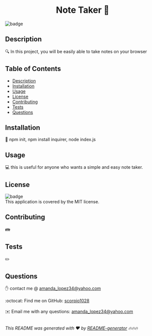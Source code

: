 
<h1 align ="center">Note Taker 👋</h1>
  
![badge](https://img.shields.io/badge/license-MIT-brightgreen)<br />

## Description
🔍 In this project, you will be easily able to take notes on your browser

## Table of Contents
- [Description](#description)
- [Installation](#installation)
- [Usage](#usage)
- [License](#license)
- [Contributing](#contributing)
- [Tests](#tests)
- [Questions](#questions)

## Installation
💾 npm init, npm install inquirer, node index.js

## Usage
💻 this is useful for anyone who wants a simple and easy note taker.

## License
![badge](https://img.shields.io/badge/license-MIT-brightgreen)
<br />
This application is covered by the MIT license. 

## Contributing
👪 

## Tests
✏️ 

## Questions
✋ contact me @ amanda_lopez34@yahoo.com<br />
<br />
:octocat: Find me on GitHub: [scorpio1028](https://github.com/scorpio1028)<br />
<br />
✉️ Email me with any questions: amanda_lopez34@yahoo.com<br /><br />

_This README was generated with ❤️ by [README-generator](https://github.com/jpd61/README-generator) 🔥🔥🔥_
    